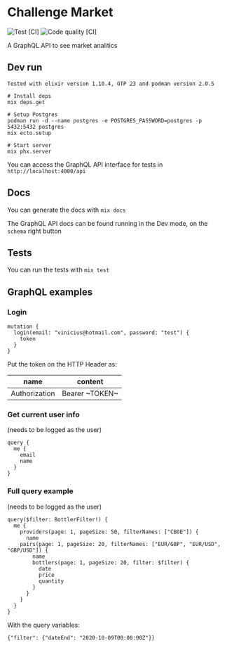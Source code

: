 # Challenge Market

![Test [CI]](https://github.com/shiryel/challenge-market/workflows/Test%20%5BCI%5D/badge.svg)
![Code quality [CI]](https://github.com/shiryel/challenge-market/workflows/Code%20quality%20%5BCI%5D/badge.svg)

A GraphQL API to see market analitics

## Dev run

`Tested with elixir version 1.10.4, OTP 23 and podman version 2.0.5`

```
# Install deps
mix deps.get

# Setup Postgres
podman run -d --name postgres -e POSTGRES_PASSWORD=postgres -p 5432:5432 postgres
mix ecto.setup

# Start server
mix phx.server
```

You can access the GraphQL API interface for tests in `http://localhost:4000/api`

## Docs

You can generate the docs with `mix docs`

The GraphQL API docs can be found running in the Dev mode, on the `schema` right button

## Tests

You can run the tests with `mix test`

## GraphQL examples

### Login
```
mutation {
  login(email: "vinicius@hotmail.com", password: "test") {
    token
  }
}
```

Put the token on the HTTP Header as:

name | content
-----|--------
Authorization | Bearer ~TOKEN~

### Get current user info

(needs to be logged as the user)

```
query {
  me {
    email
    name
  }
}
```

### Full query example

(needs to be logged as the user)

```
query($filter: BottlerFilter!) {
  me {
    providers(page: 1, pageSize: 50, filterNames: ["CBOE"]) {
      name
	pairs(page: 1, pageSize: 20, filterNames: ["EUR/GBP", "EUR/USD", "GBP/USD"]) {
        name
        bottlers(page: 1, pageSize: 20, filter: $filter) {
          date
          price
          quantity
        }
      }
    }
  }
}
```

With the query variables:

```
{"filter": {"dateEnd": "2020-10-09T00:00:00Z"}}
```
